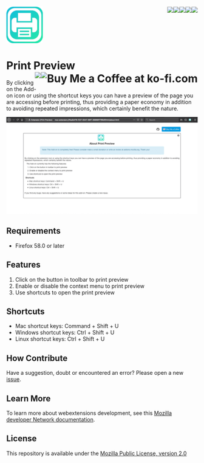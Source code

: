 [<img align="right" src="https://img.shields.io/github/issues/jhonatasrm/print-preview.svg">](https://img.shields.io/github/issues/jhonatasrm/print-preview.svg)
[<img align="right" src="https://img.shields.io/github/license/jhonatasrm/print-preview.svg">](https://img.shields.io/github/license/jhonatasrm/print-preview.svg)
[<img align="right" src="https://img.shields.io/github/forks/jhonatasrm/print-preview.svg">](https://img.shields.io/github/forks/jhonatasrm/print-preview.svg)
[<img align="right" src="https://img.shields.io/github/stars/jhonatasrm/print-preview.svg">](https://img.shields.io/github/stars/jhonatasrm/print-preview.svg)
[<img align="right" src="https://img.shields.io/github/release/jhonatasrm/print-preview.svg">](https://img.shields.io/github/release/jhonatasrm/print-preview.svg)

![Print Preview](/src/res/icons/icon@2x.png)
# Print Preview <a href='https://ko-fi.com/S6S5S3WU' target='_blank'><img align="right" height='36' style='border:0px;height:36px;' src='https://az743702.vo.msecnd.net/cdn/kofi1.png?v=0' border='0' alt='Buy Me a Coffee at ko-fi.com'/></a>[<img align="right" src="https://addons.cdn.mozilla.net/static/img/addons-buttons/AMO-button_2.png">](https://addons.mozilla.org/en-US/firefox/addon/print-preview-/)

By clicking on the Add-on icon or using the shortcut keys you can have a preview of the page you are accessing before printing, thus providing a paper economy in addition to avoiding repeated impressions, which certainly benefit the nature.

![Print Preview Screenshot](print-preview.gif)

## Requirements
* Firefox 58.0 or later

## Features
 1. Click on the button in toolbar to print preview
 2. Enable or disable the context menu to print preview
 3. Use shortcuts to open the print preview

## Shortcuts
* Mac shortcut keys: Command + Shift + U
* Windows shortcut keys: Ctrl + Shift + U
* Linux shortcut keys: Ctrl + Shift + U

## How Contribute
Have a suggestion, doubt or encountered an error? Please open a new [issue](https://github.com/jhonatasrm/print-preview/issues).

## Learn More 
To learn more about webextensions development, see this [Mozilla developer Network documentation](https://developer.mozilla.org/en-US/Add-ons/WebExtensions).

## License
This repository is available under the [Mozilla Public License, version 2.0](https://github.com/jhonatasrm/print-preview/blob/master/LICENSE)

